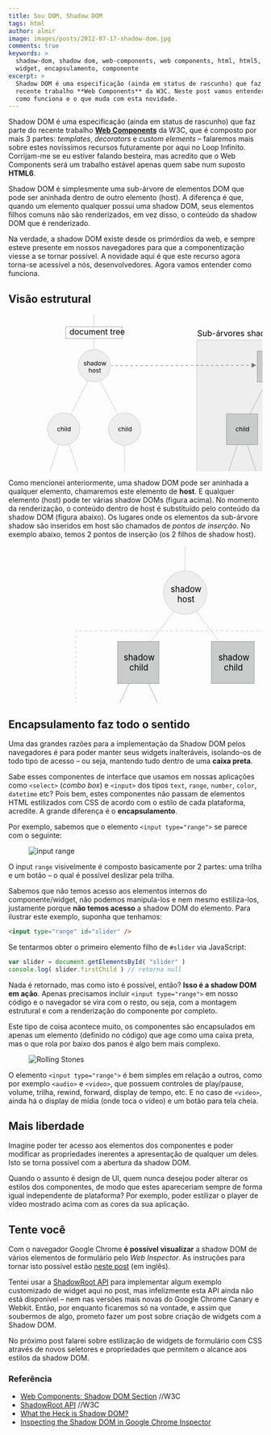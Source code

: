 ```yaml
---
title: Sou DOM, Shadow DOM
tags: html
author: almir
image: images/posts/2012-07-17-shadow-dom.jpg
comments: true
keywords: >
  shadow-dom, shadow dom, web-components, web components, html, html5, component,
  widget, encapsulamento, componente
excerpt: >
  Shadow DOM é uma especificação (ainda em status de rascunho) que faz parte do
  recente trabalho **Web Components** da W3C. Neste post vamos entender o que é,
  como funciona e o que muda com esta novidade.
---
```

<style>
.back {
	transition: fill 0.3s ease;
	-o-transition: fill 0.3s ease;
	-ms-transition: fill 0.3s ease;
	-moz-transition: fill 0.3s ease;
	-khtml-transition: fill 0.3s ease;
	-webkit-transition: fill 0.3s ease;
}
.node:hover .back {
	fill: #ccc;
}
.node:hover rect.back {
	fill: #999;
}
</style>

Shadow DOM é uma especificação (ainda em status de rascunho) que faz parte do recente trabalho **[Web Components](http://www.w3.org/TR/components-intro/)** da W3C, que é composto por mais 3 partes: *templates*, *decorators* e *custom elements* – falaremos mais sobre estes novíssimos recursos futuramente por aqui no Loop Infinito.
Corrijam-me se eu estiver falando besteira, mas acredito que o Web Components será um trabalho estável apenas quem sabe num suposto **HTML6**.

Shadow DOM é simplesmente uma sub-árvore de elementos DOM que pode ser aninhada dentro de outro elemento (host). A diferença é que, quando um elemento qualquer possui uma shadow DOM, seus elementos filhos comuns não são renderizados, em vez disso, o conteúdo da shadow DOM que é renderizado.

Na verdade, a shadow DOM existe desde os primórdios da web, e sempre esteve presente em nossos navegadores para que a componentização viesse a se tornar possível. A novidade aqui é que este recurso agora torna-se acessível a nós, desenvolvedores. Agora vamos entender como funciona.

## Visão estrutural

<svg width="700px" height="432px" class="img">
	<g>
		<line fill="none" stroke="#CCCCCC" stroke-miterlimit="10" x1="169.896" y1="0" x2="169.457" y2="86.315"/>
		<line fill="none" stroke="#CCCCCC" stroke-miterlimit="10" x1="229.795" y1="227.043" x2="230.444" y2="347.14"/>
		<line fill="none" stroke="#CCCCCC" stroke-miterlimit="10" x1="109.999" y1="227.043" x2="149.853" y2="347.14"/>
		<line fill="none" stroke="#CCCCCC" stroke-miterlimit="10" x1="109.999" y1="227.043" x2="70.352" y2="347.14"/>
		<line fill="none" stroke="#CCCCCC" stroke-miterlimit="10" x1="169.897" y1="108.334" x2="231.533" y2="228.431"/>
		<line fill="none" stroke="#CCCCCC" stroke-miterlimit="10" x1="169.897" y1="108.334" x2="108.469" y2="228.431"/>
		<g class="node">
			<circle class="back" fill="#EEEEEE" stroke="#CCCCCC" stroke-miterlimit="10" cx="170.222" cy="102.308" r="31.99"/>
			<text transform="matrix(1 0 0 1 148.6968 101.5366)" enable-background="new">
				<tspan x="0" y="0" font-size="12.3385">shadow</tspan>
				<tspan x="9.939" y="14.806" font-size="12.3385">host</tspan>
			</text>
		</g>
		<g class="node">
			<circle class="back" fill="#EEEEEE" stroke="#CCCCCC" stroke-miterlimit="10" cx="109.541" cy="227.737" r="31.99"/>
			<text transform="matrix(1 0 0 1 96.2451 232.4102)" font-size="12.3385">child</text>
		</g>
		<g class="node">
			<circle class="back" fill="#EEEEEE" stroke="#CCCCCC" stroke-miterlimit="10" cx="230.427" cy="227.737" r="31.99"/>
			<text transform="matrix(1 0 0 1 217.1318 232.4102)" font-size="12.3385">child</text>
		</g>
		<g class="node">
			<circle class="back" fill="#EEEEEE" stroke="#CCCCCC" stroke-miterlimit="10" cx="71.423" cy="346.445" r="25.184"/>
			<text transform="matrix(1 0 0 1 60.9565 350.124)" font-size="9.7132">child</text>
		</g>
		<g class="node">
			<circle class="back" fill="#EEEEEE" stroke="#CCCCCC" stroke-miterlimit="10" cx="147.658" cy="346.445" r="25.184"/>
			<text transform="matrix(1 0 0 1 137.1914 350.124)" font-size="9.7132">child</text>
		</g>
		<g class="node">
			<circle class="back" fill="#EEEEEE" stroke="#CCCCCC" stroke-miterlimit="10" cx="230.427" cy="346.445" r="25.184"/>
			<text transform="matrix(1 0 0 1 219.9609 350.124)" font-size="9.7132">child</text>
		</g>
	</g>
	<g>
		<rect x="386.5" y="64.5" fill="#EEEEEE" stroke="#CCCCCC" stroke-miterlimit="10" width="276" height="349"/>
		<rect x="379.5" y="58.5" fill="#EEEEEE" stroke="#CCCCCC" stroke-miterlimit="10" width="277" height="348"/>
		<rect x="373.5" y="51.5" fill="#EEEEEE" stroke="#CCCCCC" stroke-miterlimit="10" width="276" height="349"/>
		<line fill="none" stroke="#ABACAD" stroke-miterlimit="10" x1="523.845" y1="110.512" x2="585.481" y2="230.608"/>
		<line fill="none" stroke="#ABACAD" stroke-miterlimit="10" x1="523.845" y1="110.512" x2="462.417" y2="230.608"/>
		<line fill="none" stroke="#ABACAD" stroke-miterlimit="10" x1="463.946" y1="229.221" x2="503.801" y2="349.317"/>
		<line fill="none" stroke="#ABACAD" stroke-miterlimit="10" x1="463.946" y1="229.221" x2="424.299" y2="349.317"/>
		<g class="node">
			<rect class="back" x="478.5" y="323.5" fill="#CACBCB" stroke="#9D9D9E" stroke-miterlimit="10" width="49" height="49"/>
			<text transform="matrix(1 0 0 1 493.3174 352.3027)" font-size="9.7132">child</text>
		</g>
		<g class="node">
			<rect class="back" x="400.5" y="323.5" fill="#CACBCB" stroke="#9D9D9E" stroke-miterlimit="10" width="49" height="49"/>
			<text transform="matrix(1 0 0 1 414.9043 352.3027)" font-size="9.7132">child</text>
		</g>
		<g class="node">
			<rect class="back" x="552.5" y="197.5" fill="#CACBCB" stroke="#9D9D9E" stroke-miterlimit="10" width="63" height="61"/>
			<text transform="matrix(1 0 0 1 571.0811 232.4102)" font-size="12.3385">child</text>
		</g>
		<g class="node">
			<rect class="back" x="432.5" y="197.5" fill="#CACBCB" stroke="#9D9D9E" stroke-miterlimit="10" width="62" height="61"/>
			<text transform="matrix(1 0 0 1 450.1943 232.4102)" font-size="12.3385">child</text>
		</g>
		<g class="node">
			<rect class="back" x="493.5" y="73.5" fill="#CACBCB" stroke="#9D9D9E" stroke-miterlimit="10" width="62" height="61"/>
			<text transform="matrix(1 0 0 1 502.6455 101.5366)" enable-background="new">
				<tspan x="0" y="0" font-size="12.3385">shadow</tspan>
				<tspan x="10.969" y="14.806" font-size="12.3385">root</tspan>
			</text>
		</g>
	</g>
	<g>
		<rect x="113.5" y="25.5" fill="#FFFFFF" stroke="#ABACAD" stroke-miterlimit="10" width="112" height="23"/>
		<text transform="matrix(1 0 0 1 120.9229 41.4062)" font-size="16">document tree</text>
	</g>
	<text transform="matrix(1 0 0 1 374.5 43.5625)" font-size="16">Sub-árvores shadow DOM</text>
	<g>
		<line fill="none" stroke="#717375" stroke-miterlimit="10" x1="204.39" y1="102.308" x2="206.89" y2="102.301"/>
		<line fill="none" stroke="#717375" stroke-miterlimit="10" stroke-dasharray="4.9928,4.9928" x1="211.882" y1="102.288" x2="478.998" y2="101.569"/>
		<line fill="none" stroke="#717375" stroke-miterlimit="10" x1="481.495" y1="101.562" x2="483.995" y2="101.556"/>
		<polygon fill="#717375" points="482.549,106.546 491.171,101.537 482.522,96.574"/>
	</g>
</svg>

Como mencionei anteriormente, uma shadow DOM pode ser aninhada a qualquer elemento, chamaremos este elemento de **host**.
E qualquer elemento (host) pode ter várias shadow DOMs (figura acima).
No momento da renderização, o conteúdo dentro de host é substituído pelo conteúdo da shadow DOM (figura abaixo).
Os lugares onde os elementos da sub-árvore shadow são inseridos em host são chamados de *pontos de inserção*.
No exemplo abaixo, temos 2 pontos de inserção (os 2 filhos de shadow host).

<svg width="700px" height="432px" class="img">
	<line fill="none" stroke="#CCCCCC" stroke-miterlimit="10" x1="350.623" y1="0" x2="350.149" y2="93.175"/>
	<line fill="none" stroke="#CCCCCC" stroke-miterlimit="10" x1="350.19" y1="101.077" x2="445.624" y2="225.323"/>
	<line fill="none" stroke="#CCCCCC" stroke-miterlimit="10" x1="350.19" y1="101.077" x2="255.036" y2="225.323"/>
	<g class="node">
		<circle class="back" fill="#EEEEEE" stroke="#CCCCCC" stroke-miterlimit="10" cx="350.629" cy="92.967" r="43.06"/>
		<text transform="matrix(1 0 0 1 321.6553 91.9287)" enable-background="new">
			<tspan x="0" y="0" font-size="16.6081">shadow</tspan>
			<tspan x="13.378" y="19.93" font-size="16.6081">host</tspan>
		</text>
	</g>
	<line fill="none" stroke="#ABACAD" stroke-miterlimit="10" x1="258.371" y1="233.117" x2="324.485" y2="369.832"/>
	<line fill="none" stroke="#ABACAD" stroke-miterlimit="10" x1="258.371" y1="233.117" x2="192.534" y2="369.832"/>
	<g class="node">
		<rect class="back" x="290.5" y="334.5" fill="#CACBCB" stroke="#9D9D9E" stroke-miterlimit="10" width="66" height="66"/>
		<text transform="matrix(1 0 0 1 301.6548 365.8535)" enable-background="new">
			<tspan x="0" y="0" font-size="13.0743">shadow</tspan>
			<tspan x="8.72" y="15.689" font-size="13.0743">child</tspan>
		</text>
	</g>
	<g class="node">
		<rect class="back" x="160.5" y="334.5" fill="#CACBCB" stroke="#9D9D9E" stroke-miterlimit="10" width="66" height="66"/>
		<text transform="matrix(1 0 0 1 171.168 365.8535)" enable-background="new">
			<tspan x="0" y="0" font-size="13.0743">shadow</tspan>
			<tspan x="8.721" y="15.689" font-size="13.0743">child</tspan>
		</text>
	</g>
	<g class="node">
		<rect class="back" x="402.5" y="189.5" fill="#CACBCB" stroke="#9D9D9E" stroke-miterlimit="10" width="85" height="83"/>
		<text transform="matrix(1 0 0 1 416.4385 227.4121)" enable-background="new">
			<tspan x="0" y="0" font-size="16.6081">shadow</tspan>
			<tspan x="11.078" y="19.93" font-size="16.6081">child</tspan>
		</text>
	</g>
	<g class="node">
		<rect class="back" x="216.5" y="189.5" fill="#CACBCB" stroke="#9D9D9E" stroke-miterlimit="10" width="82" height="83"/>
		<text transform="matrix(1 0 0 1 228.7827 227.4121)" enable-background="new">
			<tspan x="0" y="0" font-size="16.6081">shadow</tspan>
			<tspan x="11.078" y="19.93" font-size="16.6081">child</tspan>
		</text>
	</g>
	<g>
		<polyline fill="none" stroke="#CCCCCC" stroke-miterlimit="10" points="523.5,418 523.5,420.5 521,420.5"/>
		<line fill="none" stroke="#CCCCCC" stroke-miterlimit="10" stroke-dasharray="5,5" x1="516" y1="420.5" x2="138" y2="420.5"/>
		<polyline fill="none" stroke="#CCCCCC" stroke-miterlimit="10" points="136,420.5 133.5,420.5 133.5,418"/>
		<line fill="none" stroke="#CCCCCC" stroke-miterlimit="10" stroke-dasharray="5,5" x1="133.5" y1="413" x2="133.5" y2="174"/>
		<polyline fill="none" stroke="#CCCCCC" stroke-miterlimit="10" points="133.5,171 133.5,168.5 136,168.5"/>
		<line fill="none" stroke="#CCCCCC" stroke-miterlimit="10" stroke-dasharray="5,5" x1="141" y1="168.5" x2="518" y2="168.5"/>
		<polyline fill="none" stroke="#CCCCCC" stroke-miterlimit="10" points="521,168.5 523.5,168.5 523.5,171"/>
		<line fill="none" stroke="#CCCCCC" stroke-miterlimit="10" stroke-dasharray="5,5" x1="523.5" y1="176" x2="523.5" y2="415"/>
	</g>
	<text transform="matrix(1 0 0 1 454.957 391.7188)">
		<tspan x="0" y="0" fill="#616162" font-size="12">Sub-árvore</tspan>
		<tspan x="-12.792" y="14.4" fill="#616162" font-size="12">shadow DOM</tspan>
	</text>
</svg>

## Encapsulamento faz todo o sentido

Uma das grandes razões para a implementação da Shadow DOM pelos navegadores é para poder manter seus widgets inalteráveis,
isolando-os de todo tipo de acesso – ou seja, mantendo tudo dentro de uma **caixa preta**.

Sabe esses componentes de interface que usamos em nossas aplicações como `<select>` (*combo box*) e `<input>` dos tipos `text`, `range`, `number`, `color`, `datetime` etc? Pois bem, estes componentes não passam de elementos HTML estilizados com CSS de acordo com o estilo de cada plataforma, acredite. A grande diferença é o **encapsulamento**.

Por exemplo, sabemos que o elemento `<input type="range">` se parece com o seguinte:

<figure class="content">
	<img src="/images/posts/2012-07-17-range.jpg" alt="input range" title="input range" />
</figure>

O input `range` visivelmente é composto basicamente por 2 partes: uma trilha e um botão – o qual é possível deslizar pela trilha.

Sabemos que não temos acesso aos elementos internos do componente/widget, não podemos manipula-los e nem mesmo estiliza-los, justamente porque **não temos acesso** a shadow DOM do elemento. Para ilustrar este exemplo, suponha que tenhamos:

```html
<input type="range" id="slider" />
```

Se tentarmos obter o primeiro elemento filho de `#slider` via JavaScript:

```javascript
var slider = document.getElementsById( "slider" )
console.log( slider.firstChild ) // retorna null
```

Nada é retornado, mas como isto é possível, então? **Isso é a shadow DOM em ação**.
Apenas  precisamos incluir `<input type="range">` em nosso código e o navegador se vira com o resto, ou seja, com a montagem estrutural e com a renderização do componente por completo.

Este tipo de coisa acontece muito, os componentes são encapsulados em apenas um elemento (definido no código) que age como uma caixa preta, mas o que rola por baixo dos panos é algo bem mais complexo.

<figure class="content right">
	<img src="/images/posts/2012-07-17-video.jpg" alt="Rolling Stones" title="Rolling Stones" />
</figure>

O elemento `<input type="range">` é bem simples em relação a outros, como por exemplo `<audio>` e `<video>`, que possuem controles de play/pause, volume, trilha, rewind, forward, display de tempo, etc. E no caso de `<video>`, ainda há o display de mídia (onde toca o vídeo) e um botão para tela cheia.

## Mais liberdade

Imagine poder ter acesso aos elementos dos componentes e poder modificar as propriedades inerentes a apresentação de qualquer um deles. Isto se torna possível com a abertura da shadow DOM.

Quando o assunto é design de UI, quem nunca desejou poder alterar os estilos dos componentes, de modo que estes apareceriam sempre de forma igual independente de plataforma?
Por exemplo, poder estilizar o player de vídeo mostrado acima com as cores da sua aplicação.

## Tente você

Com o navegador Google Chrome **é possível visualizar** a shadow DOM de vários elementos de formulário pelo *Web Inspector*.
As instruções para tornar isto possível estão [neste post](http://chemicaloliver.net/programming/inspecting-the-shadow-dom-in-google-chrome-inspector/) (em inglês).

Tentei usar a [ShadowRoot API](http://www.w3.org/TR/shadow-dom/#api-shadow-root) para implementar algum exemplo customizado de widget aqui no post, mas infelizmente esta API ainda não está disponível – nem nas versões mais novas do Google Chrome Canary e Webkit.
Então, por enquanto ficaremos só na vontade, e assim que soubermos de algo, prometo fazer um post sobre criação de widgets com a Shadow DOM.

No próximo post falarei sobre estilização de widgets de formulário com CSS através de novos seletores e propriedades que permitem o alcance aos estilos da shadow DOM.

<aside class="fonte">
	<h3>Referência</h3>
	<ul>
		<li><a href="http://www.w3.org/TR/components-intro/#shadow-dom-section" alt="Shadow DOM" title="Shadow DOM">Web Components: Shadow DOM Section</a> <span class="comment">//W3C</span></li>
		<li><a href="http://www.w3.org/TR/shadow-dom/#api-shadow-root" alt="ShadowRoot API" title="ShadowRoot API">ShadowRoot API</a> <span class="comment">//W3C</span></li>
		<li><a href="http://glazkov.com/2011/01/14/what-the-heck-is-shadow-dom/" alt="What the Heck is Shadow DOM?" title="What the Heck is Shadow DOM?">What the Heck is Shadow DOM?</a></li>
		<li><a href="http://chemicaloliver.net/programming/inspecting-the-shadow-dom-in-google-chrome-inspector/" alt="Inspecting the Shadow DOM in Google Chrome Inspector" title="Inspecting the Shadow DOM in Google Chrome Inspector">Inspecting the Shadow DOM in Google Chrome Inspector</a></li>
	</ul>
</aside>
